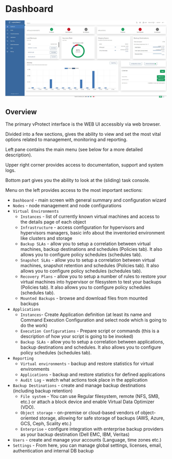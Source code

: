 # Dashboard

![](../.gitbook/assets/dashboard-overview%20%281%29.jpg)

## Overview

The primary vProtect interface is the WEB UI accessibly via web browser.

Divided into a few sections, gives the ability to view and set the most vital options related to management, monitoring and reporting.

Left pane contains the main menu \(see below for a more detailed description\).

Upper right corner provides access to documentation, support and system logs.

Bottom part gives you the ability to look at the \(sliding\) task console.

Menu on the left provides access to the most important sections:

* `Dashboard` - main screen with general summary and configuration wizard
* `Nodes` - node management and node configurations
* `Virtual Environments`
  * `Instances` - list of currently known virtual machines and access to the details page of each object
  * `Infrastructure` - access configuration for hypervisors and hypervisors managers, basic info about the inventoried environment like clusters and storage
  * `Backup SLAs` - allow you to setup a correlation between virtual machines, backup destinations and schedules \(Policies tab\). It also allows you to configure policy schedules \(schedules tab\).
  * `Snapshot SLAs` - allow you to setup a correlation between virtual machines, snapshot retention and schedules \(Policies tab\). It also allows you to configure policy schedules \(schedules tab\).
  * `Recovery Plans` - allow you to setup a number of rules to restore your virtual machines into hypervisor or filesystem to test your backups \(Policies tab\). It also allows you to configure policy schedules \(schedules tab\).
  * `Mounted Backups` - browse and download files from mounted backups
* `Applications`
  * `Instances`- Create Application definition \(at least its name and Command Execution Configuration and select node which is going to do the work\)
  * `Execution Configurations` - Prepare script or commands \(this is a description of how your script is going to be invoked\)
  * `Backup SLAs` - allow you to setup a correlation between applications, backup destinations and schedules. It also allows you to configure policy schedules \(schedules tab\).
* `Reporting`
  * `Virtual environments` - backup and restore statistics for virtual environments
  * `Applications` - backup and restore statistics for defined applications
  * `Audit Log` - watch what actions took place in the application
* `Backup Destinations` - create and manage backup destinations \(including backup retention\)
  * `File system` - You can use Regular filesystem, remote \(NFS, SMB, etc.\) or attach a block device and enable Virtual Data Optimizer \(VDO\).
  * `Object storage` - on-premise or cloud-based vendors of object-oriented storage, allowing for safe storage of backups \(AWS, Azure, GCS, Ceph, Scality etc.\)
  * `Enterprise` -  configure integration with enterprise backup providers as your backup destination \(Dell EMC, IBM, Veritas\)
* `Users` - create and manage your accounts \(Language, time zones etc.\)
* `Settings` - From here, you can manage global settings, licenses, email, authentication and internal DB backup

